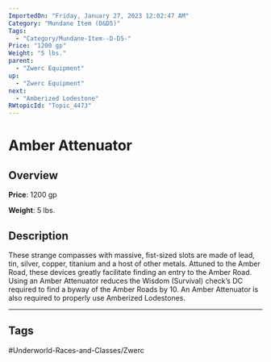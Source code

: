 ```yaml
---
ImportedOn: "Friday, January 27, 2023 12:02:47 AM"
Category: "Mundane Item (D&D5)"
Tags:
  - "Category/Mundane-Item--D-D5-"
Price: "1200 gp"
Weight: "5 lbs."
parent:
  - "Zwerc Equipment"
up:
  - "Zwerc Equipment"
next:
  - "Amberized Lodestone"
RWtopicId: "Topic_4473"
---
```

# Amber Attenuator
## Overview
**Price**: 1200 gp

**Weight**: 5 lbs.

## Description
These strange compasses with massive, fist-sized slots are made of lead, tin, silver, copper, titanium and a host of other metals. Attuned to the Amber Road, these devices greatly facilitate finding an entry to the Amber Road. Using an Amber Attenuator reduces the Wisdom (Survival) check’s DC required to find a byway of the Amber Roads by 10. An Amber Attenuator is also required to properly use Amberized Lodestones.


---
## Tags
#Underworld-Races-and-Classes/Zwerc

